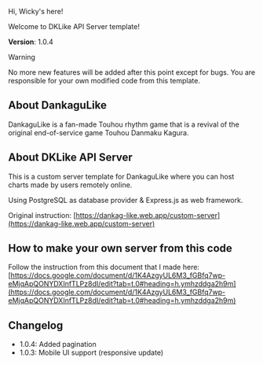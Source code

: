 Hi, Wicky's here!

Welcome to DKLike API Server template!

**Version**: 1.0.4

> [!WARNING]  
> No more new features will be added after this point except for bugs. You are responsible for your own modified code from this template.

## About DankaguLike

DankaguLike is a fan-made Touhou rhythm game that is a revival of the original end-of-service game Touhou Danmaku Kagura.

## About DKLike API Server

This is a custom server template for DankaguLike where you can host charts made by users remotely online.

Using PostgreSQL as database provider & Express.js as web framework.

Original instruction: [https://dankag-like.web.app/custom-server](https://dankag-like.web.app/custom-server)

## How to make your own server from this code

Follow the instruction from this document that I made here: [https://docs.google.com/document/d/1K4AzgyUL6M3_fGBfq7wp-eMjqApQONYDXInfTLPz8dI/edit?tab=t.0#heading=h.ymhzddga2h9m](https://docs.google.com/document/d/1K4AzgyUL6M3_fGBfq7wp-eMjqApQONYDXInfTLPz8dI/edit?tab=t.0#heading=h.ymhzddga2h9m)

## Changelog
- 1.0.4: Added pagination
- 1.0.3: Mobile UI support (responsive update)